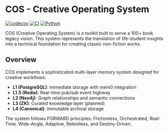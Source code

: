 # COS - Creative Operating System

[![codecov](https://codecov.io/gh/redrumkev/cos-backend/branch/main/graph/badge.svg)](https://codecov.io/gh/redrumkev/cos-backend)
[![CI](https://github.com/redrumkev/cos-backend/actions/workflows/ci.yml/badge.svg)](https://github.com/redrumkev/cos-backend/actions/workflows/ci.yml)
[![Python](https://img.shields.io/badge/python-3.13-blue.svg)](https://www.python.org/downloads/release/python-3130/)

COS (Creative Operating System) is a toolkit built to serve a 100+ book legacy vision. This system represents the translation of life-student insights into a technical foundation for creating classic non-fiction works.

## Overview

COS implements a sophisticated multi-layer memory system designed for creative workflows:
- **L1 (PostgreSQL)**: Immediate storage with mem0 integration
- **L1.5 (Redis)**: Real-time pub/sub event highway
- **L2 (Neo4j)**: Graph relationships and semantic connections
- **L3 (ZK)**: Curated knowledge layer (planned)
- **L4 (Canonical)**: Immutable archival storage

The system follows FORWARD principles: Frictionless, Orchestrated, Real-Time, Wide-Angle, Adaptive, Relentless, and Destiny-Driven.
